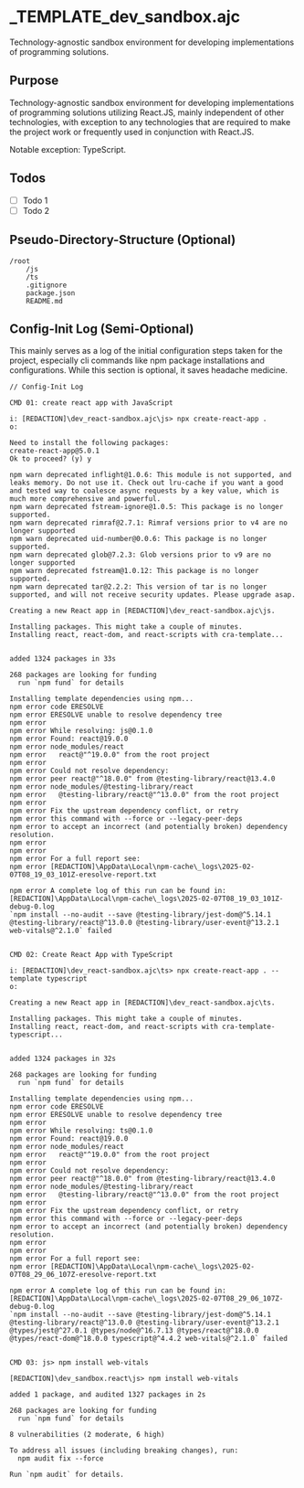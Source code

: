 # _TEMPLATE_dev_sandbox.ajc

Technology-agnostic sandbox environment for developing implementations of programming solutions.

## Purpose

Technology-agnostic sandbox environment for developing implementations of programming solutions utilizing React.JS, mainly independent of other technologies, with exception to any technologies that are required to make the project work or frequently used in conjunction with React.JS.

Notable exception: TypeScript.

## Todos

- [ ] Todo 1
- [ ] Todo 2

## Pseudo-Directory-Structure (Optional)

```
/root
    /js
    /ts
    .gitignore
    package.json
    README.md
```

## Config-Init Log (Semi-Optional)

This mainly serves as a log of the initial configuration steps taken for the project, especially cli commands like npm package installations and configurations. While this section is optional, it saves headache medicine.

```
// Config-Init Log

CMD 01: create react app with JavaScript

i: [REDACTION]\dev_react-sandbox.ajc\js> npx create-react-app .
o:

Need to install the following packages:
create-react-app@5.0.1
Ok to proceed? (y) y

npm warn deprecated inflight@1.0.6: This module is not supported, and leaks memory. Do not use it. Check out lru-cache if you want a good and tested way to coalesce async requests by a key value, which is much more comprehensive and powerful.
npm warn deprecated fstream-ignore@1.0.5: This package is no longer supported.
npm warn deprecated rimraf@2.7.1: Rimraf versions prior to v4 are no longer supported
npm warn deprecated uid-number@0.0.6: This package is no longer supported.
npm warn deprecated glob@7.2.3: Glob versions prior to v9 are no longer supported
npm warn deprecated fstream@1.0.12: This package is no longer supported.
npm warn deprecated tar@2.2.2: This version of tar is no longer supported, and will not receive security updates. Please upgrade asap.

Creating a new React app in [REDACTION]\dev_react-sandbox.ajc\js.

Installing packages. This might take a couple of minutes.
Installing react, react-dom, and react-scripts with cra-template...


added 1324 packages in 33s

268 packages are looking for funding
  run `npm fund` for details

Installing template dependencies using npm...
npm error code ERESOLVE
npm error ERESOLVE unable to resolve dependency tree
npm error
npm error While resolving: js@0.1.0
npm error Found: react@19.0.0
npm error node_modules/react
npm error   react@"^19.0.0" from the root project
npm error
npm error Could not resolve dependency:
npm error peer react@"^18.0.0" from @testing-library/react@13.4.0
npm error node_modules/@testing-library/react
npm error   @testing-library/react@"^13.0.0" from the root project
npm error
npm error Fix the upstream dependency conflict, or retry
npm error this command with --force or --legacy-peer-deps
npm error to accept an incorrect (and potentially broken) dependency resolution.
npm error
npm error
npm error For a full report see:
npm error [REDACTION]\AppData\Local\npm-cache\_logs\2025-02-07T08_19_03_101Z-eresolve-report.txt

npm error A complete log of this run can be found in: [REDACTION]\AppData\Local\npm-cache\_logs\2025-02-07T08_19_03_101Z-debug-0.log
`npm install --no-audit --save @testing-library/jest-dom@^5.14.1 @testing-library/react@^13.0.0 @testing-library/user-event@^13.2.1 web-vitals@^2.1.0` failed


CMD 02: Create React App with TypeScript

i: [REDACTION]\dev_react-sandbox.ajc\ts> npx create-react-app . --template typescript
o: 

Creating a new React app in [REDACTION]\dev_react-sandbox.ajc\ts.

Installing packages. This might take a couple of minutes.
Installing react, react-dom, and react-scripts with cra-template-typescript...


added 1324 packages in 32s

268 packages are looking for funding
  run `npm fund` for details

Installing template dependencies using npm...
npm error code ERESOLVE
npm error ERESOLVE unable to resolve dependency tree
npm error
npm error While resolving: ts@0.1.0
npm error Found: react@19.0.0
npm error node_modules/react
npm error   react@"^19.0.0" from the root project
npm error
npm error Could not resolve dependency:
npm error peer react@"^18.0.0" from @testing-library/react@13.4.0
npm error node_modules/@testing-library/react
npm error   @testing-library/react@"^13.0.0" from the root project
npm error
npm error Fix the upstream dependency conflict, or retry
npm error this command with --force or --legacy-peer-deps
npm error to accept an incorrect (and potentially broken) dependency resolution.
npm error
npm error
npm error For a full report see:
npm error [REDACTION]\AppData\Local\npm-cache\_logs\2025-02-07T08_29_06_107Z-eresolve-report.txt

npm error A complete log of this run can be found in: [REDACTION]\AppData\Local\npm-cache\_logs\2025-02-07T08_29_06_107Z-debug-0.log
`npm install --no-audit --save @testing-library/jest-dom@^5.14.1 @testing-library/react@^13.0.0 @testing-library/user-event@^13.2.1 @types/jest@^27.0.1 @types/node@^16.7.13 @types/react@^18.0.0 @types/react-dom@^18.0.0 typescript@^4.4.2 web-vitals@^2.1.0` failed


CMD 03: js> npm install web-vitals

[REDACTION]\dev_sandbox.react\js> npm install web-vitals

added 1 package, and audited 1327 packages in 2s

268 packages are looking for funding
  run `npm fund` for details

8 vulnerabilities (2 moderate, 6 high)

To address all issues (including breaking changes), run:
  npm audit fix --force

Run `npm audit` for details.

```